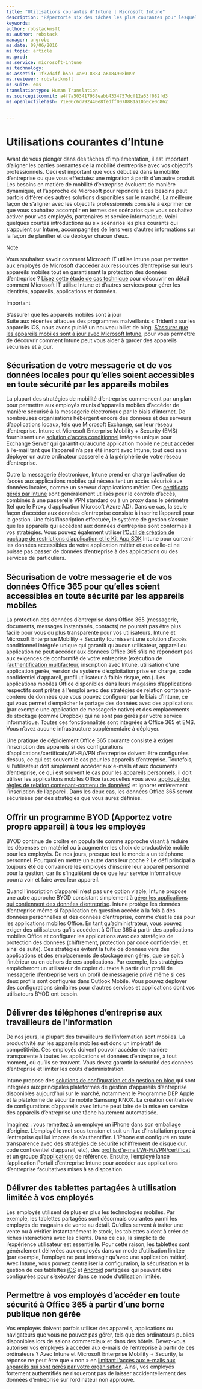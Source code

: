 ```yaml
---
title: "Utilisations courantes d’Intune | Microsoft Intune"
description: "Répertorie six des tâches les plus courantes pour lesquelles Intune vous aide."
keywords: 
author: robstackmsft
ms.author: robstack
manager: angrobe
ms.date: 09/06/2016
ms.topic: article
ms.prod: 
ms.service: microsoft-intune
ms.technology: 
ms.assetid: 1f37d4ff-b5a7-4a89-8884-a6184908b09c
ms.reviewer: robstackmsft
ms.suite: ems
translationtype: Human Translation
ms.sourcegitcommit: a4f7a503417938eabb4334757dcf12a63f082fd3
ms.openlocfilehash: 71e06c6d792440e8fedff0078881a10b0ce0d862


---
```


# Utilisations courantes d’Intune

Avant de vous plonger dans des tâches d’implémentation, il est important d’aligner les parties prenantes de la mobilité d’entreprise avec vos objectifs professionnels.  Ceci est important que vous débutiez dans la mobilité d’entreprise ou que vous effectuiez une migration à partir d’un autre produit.  Les besoins en matière de mobilité d’entreprise évoluent de manière dynamique, et l’approche de Microsoft pour répondre à ces besoins peut parfois différer des autres solutions disponibles sur le marché.  La meilleure façon de s’aligner avec les objectifs professionnels consiste à exprimer ce que vous souhaitez accomplir en termes des scénarios que vous souhaitez activer pour vos employés, partenaires et service informatique.  Voici quelques courtes introductions au six scénarios les plus courants qui s’appuient sur Intune, accompagnées de liens vers d’autres informations sur la façon de planifier et de déployer chacun d’eux.

>[!NOTE]
>Vous souhaitez savoir comment Microsoft IT utilise Intune pour permettre aux employés de Microsoft d’accéder aux ressources d’entreprise sur leurs appareils mobiles tout en garantissant la protection des données d’entreprise ? [Lisez cette étude de cas technique](https://www.microsoft.com/itshowcase/Article/Content/588) pour découvrir en détail comment Microsoft IT utilise Intune et d’autres services pour gérer les identités, appareils, applications et données.  

>[!IMPORTANT]
>S’assurer que les appareils mobiles sont à jour<br>
>Suite aux récentes attaques des programmes malveillants « Trident » sur les appareils iOS, nous avons publié un nouveau billet de blog, [S’assurer que les appareils mobiles sont à jour avec Microsoft Intune](https://blogs.technet.microsoft.com/enterprisemobility/2016/08/26/ensuring-mobile-devices-are-up-to-date-using-microsoft-intune/), pour vous permettre de découvrir comment Intune peut vous aider à garder des appareils sécurisés et à jour.

## Sécurisation de votre messagerie et de vos données locales pour qu’elles soient accessibles en toute sécurité par les appareils mobiles
La plupart des stratégies de mobilité d’entreprise commencent par un plan pour permettre aux employés munis d’appareils mobiles d’accéder de manière sécurisé à la messagerie électronique par le biais d’internet. De nombreuses organisations hébergent encore des données et des serveurs d’applications locaux, tels que Microsoft Exchange, sur leur réseau d’entreprise. Intune et Microsoft Enterprise Mobility + Security (EMS) fournissent une [solution d’accès conditionnel](/intune/deploy-use/restrict-access-to-email-and-o365-services-with-microsoft-intune) intégrée unique pour Exchange Server qui garantit qu’aucune application mobile ne peut accéder à l’e-mail tant que l’appareil n’a pas été inscrit avec Intune, tout ceci sans déployer un autre ordinateur passerelle à la périphérie de votre réseau d’entreprise.

Outre la messagerie électronique, Intune prend en charge l’activation de l’accès aux applications mobiles qui nécessitent un accès sécurisé aux données locales, comme un serveur d’applications métier.  Des [certificats gérés par Intune](/intune/deploy-use/secure-resource-access-with-certificate-profiles) sont généralement utilisés pour le contrôle d’accès, combinés à une passerelle VPN standard ou à un proxy dans le périmètre (tel que le Proxy d’application Microsoft Azure AD).  Dans ce cas, la seule façon d’accéder aux données d’entreprise consiste à inscrire l’appareil pour la gestion.  Une fois l’inscription effectuée, le système de gestion s’assure que les appareils qui accèdent aux données d’entreprise sont conformes à vos stratégies.  Vous pouvez également utiliser [l’Outil de création de package de restrictions d’application et le Kit App SDK](/intune/deploy-use/decide-how-to-prepare-apps-for-mobile-application-management-with-microsoft-intune) Intune pour contenir les données accessibles de votre application métier et que celle-ci ne puisse pas passer de données d’entreprise à des applications ou des services de particuliers.

<!-- Learn more about how to plan and deploy Intune to help secure on-premises email and data. -->

## Sécurisation de votre messagerie et de vos données Office 365 pour qu’elles soient accessibles en toute sécurité par les appareils mobiles
La protection des données d’entreprise dans Office 365 (messagerie, documents, messages instantanés, contacts) ne pourrait pas être plus facile pour vous ou plus transparente pour vos utilisateurs. Intune et Microsoft Enterprise Mobility + Security fournissent une solution d’accès conditionnel intégrée unique qui garantit qu’aucun utilisateur, appareil ou application ne peut accéder aux données Office 365 s’ils ne répondent pas aux exigences de conformité de votre entreprise (exécution de l’[authentification multifacteur](/intune/deploy-use/protect-windows-devices-with-multi-factor-authentication), inscription avec Intune, utilisation d’une application gérée, version de système d’exploitation prise en charge, code confidentiel d’appareil, profil utilisateur à faible risque, etc.). Les applications mobiles Office disponibles dans leurs magasins d’applications respectifs sont prêtes à l’emploi avec des stratégies de relation contenant-contenu de données que vous pouvez configurer par le biais d’Intune, ce qui vous permet d’empêcher le partage des données avec des applications (par exemple une application de messagerie native) et des emplacements de stockage (comme Dropbox) qui ne sont pas gérés par votre service informatique.  Toutes ces fonctionnalités sont intégrées à Office 365 et EMS.  Vous n’avez aucune infrastructure supplémentaire à déployer.

Une pratique de déploiement Office 365 courante consiste à exiger l’inscription des appareils si des configurations d’applications/certificats/Wi-Fi/VPN d’entreprise doivent être configurées dessus, ce qui est souvent le cas pour les appareils d’entreprise.  Toutefois, si l’utilisateur doit simplement accéder aux e-mails et aux documents d’entreprise, ce qui est souvent le cas pour les appareils personnels, il doit utiliser les applications mobiles Office (auxquelles vous avez [appliqué des règles de relation contenant-contenu de données](/intune/deploy-use/protect-apps-and-data-with-microsoft-intune)) et ignorer entièrement l’inscription de l’appareil.  Dans les deux cas, les données Office 365 seront sécurisées par des stratégies que vous aurez définies.

<!-- Learn more about how to plan and deploy Intune to help secure Office 365 email and data. -->

## Offrir un programme BYOD (Apportez votre propre appareil) à tous les employés
BYOD continue de croître en popularité comme approche visant à réduire les dépenses en matériel ou à augmenter les choix de productivité mobile pour les employés. De nos jours, presque tout le monde a un téléphone personnel. Pourquoi en mettre un autre dans leur poche ? Le défi principal a toujours été de convaincre les employés d’inscrire leur appareil personnel pour la gestion, car ils s’inquiètent de ce que leur service informatique pourra voir et faire avec leur appareil.  

Quand l’inscription d’appareil n’est pas une option viable, Intune propose une autre approche BYOD consistant simplement à [gérer les applications qui contiennent des données d’entreprise](/intune/deploy-use/protect-apps-and-data-with-microsoft-intune).  Intune protège les données d’entreprise même si l’application en question accède à la fois à des données personnelles et des données d’entreprise, comme c’est le cas pour les applications mobiles Office.  En tant qu’administrateur, vous pouvez exiger des utilisateurs qu’ils accèdent à Office 365 à partir des applications mobiles Office et configurer les applications avec des stratégies de protection des données (chiffrement, protection par code confidentiel, et ainsi de suite).  Ces stratégies évitent la fuite de données vers des applications et des emplacements de stockage non gérés, que ce soit à l’intérieur ou en dehors de ces applications.  Par exemple, les stratégies empêcheront un utilisateur de copier du texte à partir d’un profil de messagerie d’entreprise vers un profil de messagerie privé même si ces deux profils sont configurés dans Outlook Mobile.  Vous pouvez déployer des configurations similaires pour d’autres services et applications dont vos utilisateurs BYOD ont besoin.

<!-- Learn more about how to plan and deploy Intune to support BYOD.-->

## Délivrer des téléphones d’entreprise aux travailleurs de l’information
De nos jours, la plupart des travailleurs de l’information sont mobiles. La productivité sur les appareils mobiles est donc un impératif de compétitivité.  Ces employés doivent pouvoir accéder de manière transparente à toutes les applications et données d’entreprise, à tout moment, où qu’ils se trouvent.  Vous devez garantir la sécurité des données d’entreprise et limiter les coûts d’administration.  

Intune propose des [solutions de configuration et de gestion en bloc ](/intune/deploy-use/manage-corporate-owned-devices)qui sont intégrées aux principales plateformes de gestion d’appareils d’entreprise disponibles aujourd’hui sur le marché, notamment le Programme DEP Apple et la plateforme de sécurité mobile Samsung KNOX.  La création centralisée de configurations d’appareils avec Intune peut faire de la mise en service des appareils d’entreprise une tâche hautement automatisée.  

Imaginez : vous remettez à un employé un iPhone dans son emballage d’origine. L’employé le met sous tension et suit un flux d’installation propre à l’entreprise qui lui impose de s’authentifier. L’iPhone est configuré en toute transparence avec des [stratégies de sécurité](/intune/deploy-use/manage-settings-and-features-on-your-devices-with-microsoft-intune-policies) (chiffrement de disque dur, code confidentiel d’appareil, etc), des [profils d’e-mail/Wi-Fi/VPN/certificat](/intune/deploy-use/enable-access-to-company-resources-with-microsoft-intune) et un groupe d’[applications](/intune/deploy-use/add-apps) de référence. Ensuite, l’employé lance l’application Portail d’entreprise Intune pour accéder aux applications d’entreprise facultatives mises à sa disposition.

<!-- Learn more about how to plan and deploy Intune to support corporate owned devices. -->

## Délivrer des tablettes partagées à utilisation limitée à vos employés
Les employés utilisent de plus en plus les technologies mobiles.  Par exemple, les tablettes partagées sont désormais courantes parmi les employés de magasins de vente au détail.  Qu’elles servent à traiter une vente ou à vérifier instantanément le stock, les tablettes aident à créer de riches interactions avec les clients.  Dans ce cas, la simplicité de l’expérience utilisateur est essentielle.  Pour cette raison, les tablettes sont généralement délivrées aux employés dans un mode d’utilisation limitée (par exemple, l’employé ne peut interagir qu’avec une application métier).  Avec Intune, vous pouvez centraliser la configuration, la sécurisation et la gestion de ces tablettes [iOS](/intune/deploy-use/ios-policy-settings-in-microsoft-intune#general-configuration-policy-settings) et [Android](/intune/deploy-use/android-policy-settings-in-microsoft-intune#general-configuration-policy) partagées qui peuvent être configurées pour s’exécuter dans ce mode d’utilisation limitée.

<!-- Learn more about how to plan and deploy Intune to support shared tablets. -->

## Permettre à vos employés d’accéder en toute sécurité à Office 365 à partir d’une borne publique non gérée
Vos employés doivent parfois utiliser des appareils, applications ou navigateurs que vous ne pouvez pas gérer, tels que des ordinateurs publics disponibles lors de salons commerciaux et dans des hôtels. Devez-vous autoriser vos employés à accéder aux e-mails de l’entreprise à partir de ces ordinateurs ? Avec Intune et Microsoft Enterprise Mobility + Security, <!--you have choices. The--> la réponse ne peut être que « non » en [limitant l’accès aux e-mails aux appareils qui sont gérés par votre organisation](/intune/deploy-use/restrict-access-to-email-and-o365-services-with-microsoft-intune).  <!-- Alternatively, you can choose to allow limited access to these untrusted computers by requiring multi-factor authentication and only allowing browser access (Outlook Web Access) in a mode where files cannot be downloaded (e.g. email attachments).-->  Ainsi, vos employés fortement authentifiés ne risqueront pas de laisser accidentellement des données d’entreprise sur l’ordinateur non approuvé.

<!-- Learn more about how to plan and deploy Intune to support kiosks. -->



<!--HONumber=Oct16_HO4-->


